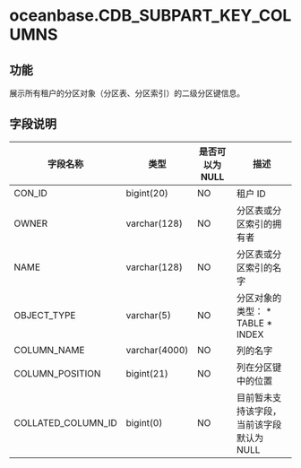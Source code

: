oceanbase.CDB_SUBPART_KEY_COLUMNS 
======================================================



功能 
-------------------

展示所有租户的分区对象（分区表、分区索引）的二级分区键信息。

字段说明 
----------------------



|      **字段名称**      |    **类型**     | **是否可以为 NULL** |                                                              **描述**                                                              |
|--------------------|---------------|----------------|----------------------------------------------------------------------------------------------------------------------------------|
| CON_ID             | bigint(20)    | NO             | 租户 ID                                                                                                                            |
| OWNER              | varchar(128)  | NO             | 分区表或分区索引的拥有者                                                                                                                     |
| NAME               | varchar(128)  | NO             | 分区表或分区索引的名字                                                                                                                      |
| OBJECT_TYPE        | varchar(5)    | NO             | 分区对象的类型： * TABLE   * INDEX    |
| COLUMN_NAME        | varchar(4000) | NO             | 列的名字                                                                                                                             |
| COLUMN_POSITION    | bigint(21)    | NO             | 列在分区键中的位置                                                                                                                        |
| COLLATED_COLUMN_ID | bigint(0)     | NO             | 目前暂未支持该字段，当前该字段默认为 NULL                                                                                                          |


